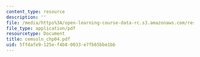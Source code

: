 ```yaml
---
content_type: resource
description: ''
file: /media/https%3A/open-learning-course-data-rc.s3.amazonaws.com/res-6-001-continuum-electromechanics-spring-2009/5ffdafe9125ef4b80033e7fb65bbe1bb_cemsoln_chp04.pdf
file_type: application/pdf
resourcetype: Document
title: cemsoln_chp04.pdf
uid: 5ffdafe9-125e-f4b8-0033-e7fb65bbe1bb
---
```

